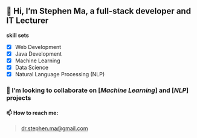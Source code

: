 ## 👋 Hi, I’m Stephen Ma, a full-stack developer and IT Lecturer
**skill sets**
- [x] Web Development
- [x] Java Development
- [x] Machine Learning
- [x] Data Science
- [x] Natural Language Processing (NLP)

### 💞️ I’m looking to collaborate on \[*Machine Learning*\] and \[*NLP*\] projects

#### 📫 How to reach me:

> <dr.stephen.ma@gmail.com>
